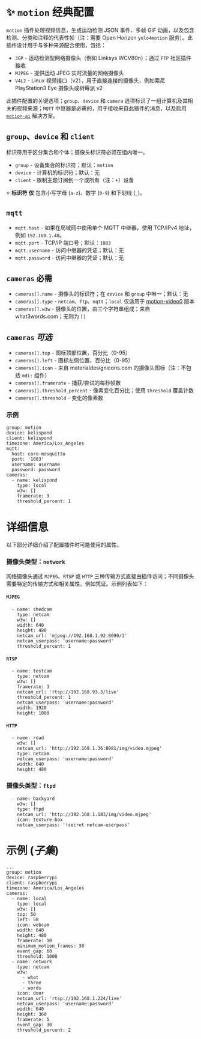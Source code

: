 # ✨ `motion` 经典配置 
`motion` 插件处理视频信息，生成运动检测 JSON 事件、多帧 GIF 动画，以及包含检测、分类和注释的代表性帧（注：需要 Open Horizon `yolo4motion` 服务）。此插件设计用于与多种来源配合使用，包括：

+ `3GP` - 运动检测型网络摄像头（例如 Linksys WCV80n）；通过 `FTP` 社区插件接收
+ `MJPEG` - 提供运动 JPEG 实时流量的网络摄像头
+ `V4L2` - Linux 视频接口（v2），用于直接连接的摄像头，例如索尼 PlayStation3 Eye 摄像头或树莓派 v2

此插件配置的关键选项；`group`、`device` 和 `camera` 选项标识了一组计算机及其相关的视频来源；`MQTT` 中继器是必需的，用于接收来自此插件的消息，以及启用 [`motion-ai`](http://github.com/dcmartin/motion-ai) 解决方案。

## `group`、`device` 和 `client`
标识符用于区分集合和个体；摄像头标识符必须在组内唯一。

+ `group` - 设备集合的标识符；默认：`motion`
+ `device` - 计算机的标识符；默认：无
+ `client` - 限制主题订阅到一个或所有（注：`+`）设备

⭐ **标识符** **仅** 包含小写字母 (`a-z`)、数字 (`0-9`) 和下划线 (`_`)。

## `mqtt`
+ `mqtt.host` - 如果在局域网中使用单个 MQTT 中继器，使用 TCP/IPv4 地址，例如 `192.168.1.40`。
+ `mqtt.port` - TCP/IP 端口号；默认：`1883`
+ `mqtt.username` - 访问中继器的凭证；默认：无
+ `mqtt.password` - 访问中继器的凭证；默认：无

## `cameras` **必需**
+ `cameras[].name` - 摄像头的标识符；在 `device` 和 `group` 中唯一；默认：无
+ `cameras[].type` - `netcam`、`ftp`、`mqtt`；`local` 仅适用于 [motion-video0](http://github.com/dcmartin/addon-motion-video) 版本
+ `cameras[].w3w` - 摄像头的位置，由三个字符串组成；来自 what3words.com；无则为 `[]`

## `cameras` _可选_
+ `cameras[].top` - 图标顶部位置，百分比（0-95）
+ `cameras[].left` - 图标左侧位置，百分比（0-95）
+ `cameras[].icon` - 来自 materialdesignicons.com 的摄像头图标（注：不包括 `mdi:` 组件）
+ `cameras[].framerate` - 捕获/尝试的每秒帧数
+ `cameras[].threshold_percent` - 像素变化百分比；使用 `threshold` 覆盖计数
+ `cameras[].threshold` - 变化的像素数

### 示例
```
group: motion
device: kelispond
client: kelispond
timezone: America/Los_Angeles
mqtt:
  host: core-mosquitto
  port: '1883'
  username: username
  password: password
cameras:
  - name: kelispond
    type: local
    w3w: []
    framerate: 3
    threshold_percent: 1
```

# 详细信息
以下部分详细介绍了配置插件时可能使用的属性。

### 摄像头类型：`network`
网络摄像头通过 `MJPEG`、`RTSP` 或 `HTTP` 三种传输方式直接由插件访问；不同摄像头需要特定的传输方式和相关属性，例如凭证。示例列表如下：

#### `MJPEG`
```
  - name: shedcam
    type: netcam
    w3w: []
    width: 640
    height: 480
    netcam_url: 'mjpeg://192.168.1.92:8090/1'
    netcam_userpass: 'username:password'
    threshold_percent: 1
```

#### `RTSP`
```
  - name: testcam
    type: netcam
    w3w: []
    framerate: 3
    netcam_url: 'rtsp://192.168.93.3/live'
    threshold_percent: 1
    netcam_userpass: 'username:password'
    width: 1920
    height: 1080
```

#### `HTTP`
```
  - name: road
    w3w: []
    netcam_url: 'http://192.168.1.36:8081/img/video.mjpeg'
    type: netcam
    netcam_userpass: 'username:password'
    width: 640
    height: 480
```

### 摄像头类型：`ftpd`

```
  - name: backyard
    w3w: []
    type: ftpd
    netcam_url: 'http://192.168.1.183/img/video.mjpeg'
    icon: texture-box
    netcam_userpass: '!secret netcam-userpass'
```

# 示例 (_子集_)

```
...
group: motion
device: raspberrypi
client: raspberrypi
timezone: America/Los_Angeles
cameras:
  - name: local
    type: local
    w3w: []
    top: 50
    left: 50
    icon: webcam
    width: 640
    height: 480
    framerate: 10
    minimum_motion_frames: 30
    event_gap: 60
    threshold: 1000
  - name: network
    type: netcam
    w3w:
      - what
      - three
      - words
    icon: door
    netcam_url: 'rtsp://192.168.1.224/live'
    netcam_userpass: 'username:password'
    width: 640
    height: 360
    framerate: 5
    event_gap: 30
    threshold_percent: 2